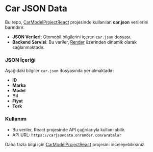 # Car JSON Data  



Bu repo, [CarModelProjectReact](https://github.com/osmandemir2533/CarModelProjectReact) projesinde kullanılan **car.json** verilerini barındırır.  

- **JSON Verileri:** Otomobil bilgilerini içeren `car.json` dosyası.  
- **Backend Servisi:** Bu veriler, [Render](https://carjsondata.onrender.com/arabalar) üzerinden dinamik olarak sağlanmaktadır.  

### JSON İçeriği  
Aşağıdaki bilgiler `car.json` dosyasında yer almaktadır:  
- **ID**
- **Marka**
- **Model**
- **Yıl**
- **Fiyat**
- **Tork** 

### Kullanım  
- Bu veriler, React projesinde API çağrılarıyla kullanılabilir.  
- API URL: `https://carjsondata.onrender.com/arabalar`  

Daha fazla bilgi için [CarModelProjectReact](https://github.com/osmandemir2533/CarModelProjectReact) projesini inceleyebilirsiniz.


